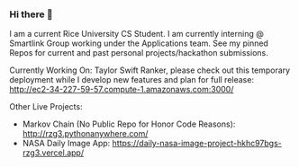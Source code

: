 ### Hi there 👋

I am a current Rice University CS Student. I am currently interning @ Smartlink Group working under the Applications team. See my pinned Repos for current and past personal projects/hackathon submissions.

Currently Working On: Taylor Swift Ranker, please check out this temporary deployment while I develop new features and plan for full release: http://ec2-34-227-59-57.compute-1.amazonaws.com:3000/

Other Live Projects:

  - Markov Chain (No Public Repo for Honor Code Reasons): http://rzg3.pythonanywhere.com/
  - NASA Daily Image App: https://daily-nasa-image-project-hkhc97bgs-rzg3.vercel.app/
